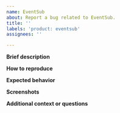 ```yaml
---
name: EventSub
about: Report a bug related to EventSub.
title: ''
labels: 'product: eventsub'
assignees: ''

---
```


**Brief description**

**How to reproduce**

**Expected behavior**

**Screenshots**

**Additional context or questions**
